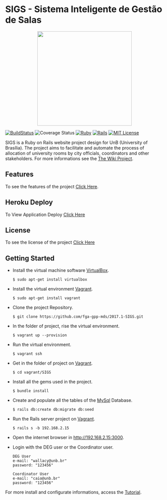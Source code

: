 # SIGS - Sistema Inteligente de Gestão de Salas

<p align="center"><img width="300" src="https://raw.githubusercontent.com/wiki/fga-gpp-mds/2017.1-SIGS/images/logo/cerebro_black.png"></p>

[![BuildStatus](https://travis-ci.org/fga-gpp-mds/2017.1-SIGS.svg?branch=master)](https://travis-ci.org/fga-gpp-mds/2017.1-SIGS)
![Coverage Status](https://coveralls.io/repos/github/fga-gpp-mds/2017.1-SIGS/badge.svg?branch=development)
[![Ruby](https://img.shields.io/badge/ruby-2.3.1-blue.svg)](https://www.ruby-lang.org)
[![Rails](https://img.shields.io/badge/rails-5.0.2-blue.svg)](http://rubyonrails.org/)
[![MIT License](https://img.shields.io/badge/license-MIT%20License-blue.svg)](https://opensource.org/licenses/MIT)

SIGS is a Ruby on Rails website project design for UnB (University of Brasília). The project aims to facilitate and automate the process of allocation of university rooms by city officials, coordinators and other stakeholders. For more informations see the [The Wiki Project](https://github.com/fga-gpp-mds/2017.1-SIGS/wiki).

## Features

To see the features of the project [Click Here](https://github.com/fga-gpp-mds/2017.1-SIGS/releases).

## Heroku Deploy

To View Application Deploy [Click Here](https://sigs-unb.herokuapp.com)

## License

To see the license of the project [Click Here](https://github.com/fga-gpp-mds/2017.1-SIGS/blob/master/LICENSE)

## Getting Started

* Install the virtual machine software [VirtualBox](https://www.virtualbox.org).

      $ sudo apt-get install virtualbox

* Install the virtual environment [Vagrant](https://www.vagrantup.com).

      $ sudo apt-get install vagrant

* Clone the project Repository.

      $ git clone https://github.com/fga-gpp-mds/2017.1-SIGS.git

* In the folder of project, rise the virtual environment.

      $ vagrant up --provision

* Run the virtual environment.

      $ vagrant ssh

* Get in the folder of project on [Vagrant](https://www.vagrantup.com).

      $ cd vagrant/SIGS

* Install all the gems used in the project.

      $ bundle install

* Create and populate all the tables of the [MySql](https://www.mysql.com) Database.

      $ rails db:create db:migrate db:seed

* Run the Rails server project on [Vagrant](https://www.vagrantup.com).

      $ rails s -b 192.168.2.15

* Open the internet browser in http://192.168.2.15:3000.

* Login with the DEG user or the Coordinator user.

      DEG User
      e-mail: "wallacy@unb.br"
      password: "123456"

      Coordinator User
      e-mail: "caio@unb.br"
      password: "123456"

For more install and configurate informations, access the [Tutorial](https://github.com/fga-gpp-mds/2017.1-SIGS/wiki/Comandos-de-Instala%C3%A7%C3%A3o-do-Ambiente).
